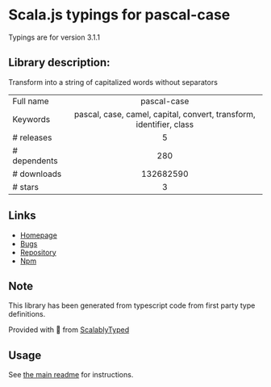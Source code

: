 
# Scala.js typings for pascal-case

Typings are for version 3.1.1

## Library description:
Transform into a string of capitalized words without separators

|                    |                 |
| ------------------ | :-------------: |
| Full name          | pascal-case |
| Keywords           | pascal, case, camel, capital, convert, transform, identifier, class |
| # releases         | 5 |
| # dependents       | 280 |
| # downloads        | 132682590 |
| # stars            | 3 |

## Links
- [Homepage](https://github.com/blakeembrey/change-case/tree/master/packages/pascal-case#readme)
- [Bugs](https://github.com/blakeembrey/change-case/issues)
- [Repository](https://github.com/blakeembrey/change-case)
- [Npm](https://www.npmjs.com/package/pascal-case)
    


## Note
This library has been generated from typescript code from first party type definitions.

Provided with :purple_heart: from [ScalablyTyped](https://github.com/oyvindberg/ScalablyTyped)

## Usage
See [the main readme](../../readme.md) for instructions.



